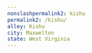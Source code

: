 ```yaml
---
﻿nonslashpermalink2: kishu
permalink2: /kishu/
alley: Kishu
city: Maxwelton
state: West Virginia
---
```

